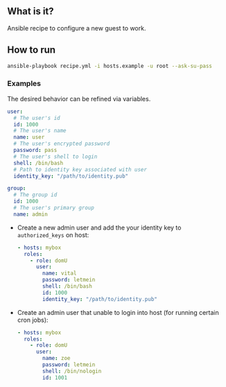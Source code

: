 What is it?
-----------

Ansible recipe to configure a new guest to work.


## How to run

```bash
ansible-playbook recipe.yml -i hosts.example -u root --ask-su-pass
```

### Examples

The desired behavior can be refined via variables.

```yaml
user:
  # The user's id
  id: 1000
  # The user's name
  name: user
  # The user's encrypted password
  password: pass
  # The user's shell to login
  shell: /bin/bash
  # Path to identity key associated with user
  identity_key: "/path/to/identity.pub"

group:
  # The group id
  id: 1000
  # The user's primary group
  name: admin
```

* Create a new admin user and add the your identity key to `authorized_keys` on
  host:

  ```yaml
  - hosts: mybox
    roles:
      - role: domU
        user:
          name: vital
          password: letmein
          shell: /bin/bash
          id: 1000
          identity_key: "/path/to/identity.pub"
  ```

* Create an admin user that unable to login into host (for running certain cron
  jobs):

  ```yaml
  - hosts: mybox
    roles:
      - role: domU
        user:
          name: zoe
          password: letmein
          shell: /bin/nologin
          id: 1001
  ```
